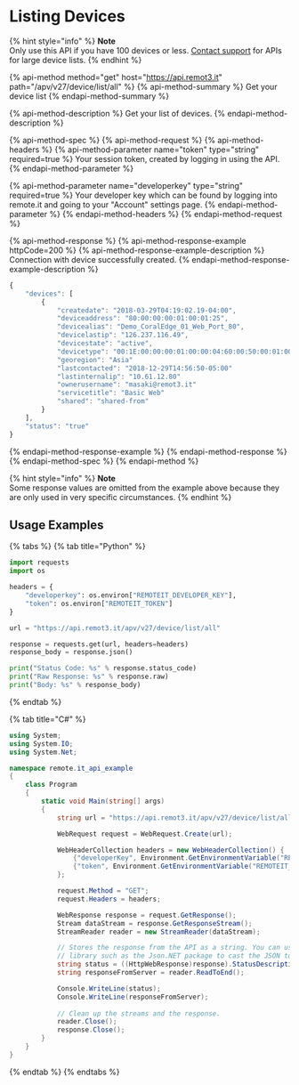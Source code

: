 # Listing Devices

{% hint style="info" %}
**Note**  
Only use this API if you have 100 devices or less. [Contact support](https://remot3it.zendesk.com) for APIs for large device lists.
{% endhint %}

{% api-method method="get" host="https://api.remot3.it" path="/apv/v27/device/list/all" %}
{% api-method-summary %}
Get your device list
{% endapi-method-summary %}

{% api-method-description %}
Get your list of devices.
{% endapi-method-description %}

{% api-method-spec %}
{% api-method-request %}
{% api-method-headers %}
{% api-method-parameter name="token" type="string" required=true %}
Your session token, created by logging in using the API. 
{% endapi-method-parameter %}

{% api-method-parameter name="developerkey" type="string" required=true %}
Your developer key which can be found by logging into remote.it and going to your "Account" settings page.
{% endapi-method-parameter %}
{% endapi-method-headers %}
{% endapi-method-request %}

{% api-method-response %}
{% api-method-response-example httpCode=200 %}
{% api-method-response-example-description %}
Connection with device successfully created.
{% endapi-method-response-example-description %}

```javascript
{
    "devices": [
        {
            "createdate": "2018-03-29T04:19:02.19-04:00",
            "deviceaddress": "80:00:00:00:01:00:01:25",
            "devicealias": "Demo_CoralEdge_01_Web_Port_80",
            "devicelastip": "126.237.116.49",
            "devicestate": "active",
            "devicetype": "00:1E:00:00:00:01:00:00:04:60:00:50:00:01:00:00",
            "georegion": "Asia"
            "lastcontacted": "2018-12-29T14:56:50-05:00"
            "lastinternalip": "10.61.12.80"
            "ownerusername": "masaki@remot3.it"
            "servicetitle": "Basic Web"
            "shared": "shared-from"
        }
    ],
    "status": "true"
}
```
{% endapi-method-response-example %}
{% endapi-method-response %}
{% endapi-method-spec %}
{% endapi-method %}

{% hint style="info" %}
**Note**  
Some response values are omitted from the example above because they are only used in very specific circumstances.
{% endhint %}

## Usage Examples

{% tabs %}
{% tab title="Python" %}
```python
import requests
import os

headers = {
    "developerkey": os.environ["REMOTEIT_DEVELOPER_KEY"],
    "token": os.environ["REMOTEIT_TOKEN"]
}

url = "https://api.remot3.it/apv/v27/device/list/all"

response = requests.get(url, headers=headers)
response_body = response.json()

print("Status Code: %s" % response.status_code)
print("Raw Response: %s" % response.raw)
print("Body: %s" % response_body)
```
{% endtab %}

{% tab title="C\#" %}
```csharp
using System;
using System.IO;
using System.Net;

namespace remote.it_api_example
{
    class Program
    {
        static void Main(string[] args)
        {     
            string url = "https://api.remot3.it/apv/v27/device/list/all";

            WebRequest request = WebRequest.Create(url);

            WebHeaderCollection headers = new WebHeaderCollection() {
                {"developerKey", Environment.GetEnvironmentVariable("REMOTEIT_DEVELOPER_KEY") },
                {"token", Environment.GetEnvironmentVariable("REMOTEIT_TOKEN") }
            };

            request.Method = "GET";
            request.Headers = headers;

            WebResponse response = request.GetResponse();        
            Stream dataStream = response.GetResponseStream();
            StreamReader reader = new StreamReader(dataStream);

            // Stores the response from the API as a string. You can use a JSON deserializer 
            // library such as the Json.NET package to cast the JSON to an abstract data type. 
            string status = ((HttpWebResponse)response).StatusDescription;
            string responseFromServer = reader.ReadToEnd();

            Console.WriteLine(status);
            Console.WriteLine(responseFromServer);
            
            // Clean up the streams and the response.  
            reader.Close();
            response.Close();
        }
    }
}
```
{% endtab %}
{% endtabs %}

